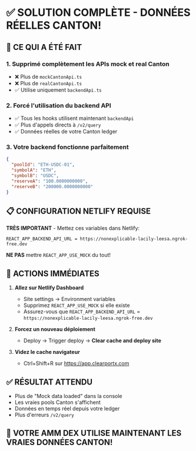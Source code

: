# ✅ SOLUTION COMPLÈTE - DONNÉES RÉELLES CANTON!

## 🎯 CE QUI A ÉTÉ FAIT

### 1. Supprimé complètement les APIs mock et real Canton
- ❌ Plus de `mockCantonApi.ts`
- ❌ Plus de `realCantonApi.ts`
- ✅ Utilise uniquement `backendApi.ts`

### 2. Forcé l'utilisation du backend API
- ✅ Tous les hooks utilisent maintenant `backendApi`
- ✅ Plus d'appels directs à `/v2/query`
- ✅ Données réelles de votre Canton ledger

### 3. Votre backend fonctionne parfaitement
```json
{
  "poolId": "ETH-USDC-01",
  "symbolA": "ETH",
  "symbolB": "USDC",
  "reserveA": "100.0000000000",
  "reserveB": "200000.0000000000"
}
```

## 📋 CONFIGURATION NETLIFY REQUISE

**TRÈS IMPORTANT** - Mettez ces variables dans Netlify:
```
REACT_APP_BACKEND_API_URL = https://nonexplicable-lacily-leesa.ngrok-free.dev
```

**NE PAS** mettre `REACT_APP_USE_MOCK` du tout!

## 🚀 ACTIONS IMMÉDIATES

1. **Allez sur Netlify Dashboard**
   - Site settings → Environment variables
   - Supprimez `REACT_APP_USE_MOCK` si elle existe
   - Assurez-vous que `REACT_APP_BACKEND_API_URL` = `https://nonexplicable-lacily-leesa.ngrok-free.dev`

2. **Forcez un nouveau déploiement**
   - Deploy → Trigger deploy → **Clear cache and deploy site**

3. **Videz le cache navigateur**
   - Ctrl+Shift+R sur https://app.clearportx.com

## ✅ RÉSULTAT ATTENDU

- Plus de "Mock data loaded" dans la console
- Les vraies pools Canton s'affichent
- Données en temps réel depuis votre ledger
- Plus d'erreurs `/v2/query`

## 🎊 VOTRE AMM DEX UTILISE MAINTENANT LES VRAIES DONNÉES CANTON!
